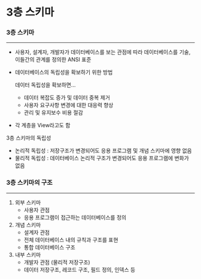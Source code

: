 # 3층 스키마



### 3층 스키마

---

- 사용자, 설계자, 개발자가 데이터베이스를 보는 관점에 따라 데이터베이스를 기술, 이들간의 관계를 정의한 ANSI 표준
- 데이터베이스의 독립성을 확보하기 위한 방법

    데이터 독립성을 확보하면...
     - 데이터 복잡도 증가 및 데이터 중복 제거
     - 사용자 요구사항 변경에 대한 대응력 향상
     - 관리 및 유지보수 비용 절감

- 각 계층을 View라고도 함

3층 스키마의 독립성
 - 논리적 독립성 : 저장구조가 변경되어도 응용 프로그램 및 개념 스키마에 영향 없음
 - 물리적 독립성 : 데이터베이스 논리적 구조가 변경되어도 응용 프로그램에 변화가 없음

### 3층 스키마의 구조

---

1. 외부 스키마
    - 사용자 관점
    - 응용 프로그램이 접근하는 데이터베이스를 정의
2. 개념 스키마
    - 설계자 관점
    - 전체 데이터베이스 내의 규칙과 구조를 표현
    - 통합 데이터베이스 구조
3. 내부 스키마
    - 개발자 관점 (물리적 저장구조)
    - 데이터 저장구조, 레코드 구조, 필드 정의, 인덱스 등